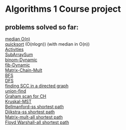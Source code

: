 # Algorithms 1 Course project

## problems solved so far:
[median O(n)]()</br>
[quicksort](https://github.com/Yannnyan/Algor1/blob/main/src/Median.java#:~:text=static%20void-,quick_sort_better,-(int%5B%5D%20array%2C%20int)) (O(nlogn)) (with median in O(n))</br>
[Activities](https://github.com/Yannnyan/Algor1/blob/main/src/GreedyAlgor/Activities_Problem.java#:~:text=public%20class-,Activities_Problem,-%7B)</br>
[SubArraySum]()</br>
[binom-Dynamic]()</br>
[fib-Dynamic]()</br>
[Matrix-Chain-Mult]()</br>
[BFS]()</br>
[DFS]()</br>
[finding SCC in a directed graph]()</br>
[union-find]()</br>
[Graham scan for CH]()</br>
[Kruskal-MST]()</br>
[Bellmanford-ss shortest path]()</br>
[Dijkstra-ss shortest path]()</br>
[Matrix-mult-all shortest path]()</br>
[Floyd Warshall-all shortest path]()</br>






